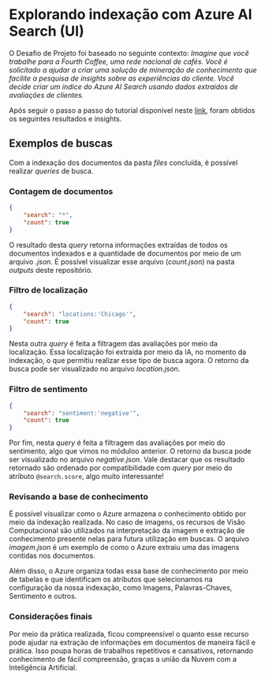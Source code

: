 # Explorando indexação com Azure AI Search (UI)

O Desafio de Projeto foi baseado no seguinte contexto: *Imagine que você trabalhe para a Fourth Coffee, uma rede nacional de cafés. Você é solicitado a ajudar a criar uma solução de mineração de conhecimento que facilite a pesquisa de insights sobre as experiências do cliente. Você decide criar um índice do Azure AI Search usando dados extraídos de avaliações de clientes.*

Após seguir o passo a passo do tutorial disponivel neste [link](https://microsoftlearning.github.io/mslearn-ai-fundamentals/Instructions/Labs/11-ai-search.html), foram obtidos os seguintes resultados e insights.

## Exemplos de buscas

Com a indexação dos documentos da pasta *files* concluída, é possível realizar *queries* de busca. 

### Contagem de documentos

```json
{
    "search": "*",
    "count": true
}
```

O resultado desta *query* retorna informações extraídas de todos os documentos indexados e a quantidade de documentos por meio de um arquivo *.json*. É possível visualizar esse arquivo (*count.json*) na pasta *outputs* deste repositório.

### Filtro de localização

```json
{
    "search": "locations:'Chicago'",
    "count": true
}
```

Nesta outra *query* é feita a filtragem das avaliações por meio da localização. Essa localização foi extraída por meio da IA, no momento da indexação, o que permitiu realizar esse tipo de busca agora. O retorno da busca pode ser visualizado no arquivo *location.json*.

### Filtro de sentimento

```json
{
    "search": "sentiment:'negative'",
    "count": true
}
```

Por fim, nesta *query* é feita a filtragem das avaliações por meio do sentimento, algo que vimos no móduloo anterior. O retorno da busca pode ser visualizado no arquivo *negative.json*. Vale destacar que os resultado retornado são ordenado por compatibilidade com *query* por meio do atributo `@search.score`, algo muito interessante!

### Revisando a base de conhecimento

É possível visualizar como o Azure armazena o conhecimento obtido por meio da indexação realizada. No caso de imagens, os recursos de Visão Computacional são utilizados na interpretação da imagem e extração de conhecimento presente nelas para futura utilização em buscas. O arquivo *imagem.json* é um exemplo de como o Azure extraiu uma das imagens contidas nos documentos.

Além disso, o Azure organiza todas essa base de conhecimento por meio de tabelas e que identificam os atributos que selecionamos na configuração da nossa indexação, como Imagens, Palavras-Chaves, Sentimento e outros.

### Considerações finais

Por meio da prática realizada, ficou compreensível o quanto esse recurso pode ajudar na extração de informações em documentos de maneira fácil e prática. Isso poupa horas de trabalhos repetitivos e cansativos, retornando conhecimento de fácil compreensão, graças a união da Nuvem com a Inteligência Artificial.